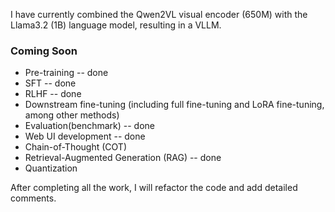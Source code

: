 I have currently combined the Qwen2VL visual encoder (650M) with the Llama3.2 (1B) language model, resulting in a VLLM.
### Coming Soon
- Pre-training -- done
- SFT -- done
- RLHF -- done
- Downstream fine-tuning (including full fine-tuning and LoRA fine-tuning, among other methods)
- Evaluation(benchmark) -- done
- Web UI development -- done
- Chain-of-Thought (COT)
- Retrieval-Augmented Generation (RAG) -- done
- Quantization

After completing all the work, I will refactor the code and add detailed comments.
